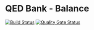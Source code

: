 # QED Bank - Balance

[![Build Status](https://travis-ci.org/croz-ltd/qed-bank-balance.svg?branch=master)](https://travis-ci.org/croz-ltd/qed-bank-balance) [![Quality Gate Status](https://sonarcloud.io/api/project_badges/measure?project=net.croz%3Aqed-bank-balance&metric=alert_status)](https://sonarcloud.io/dashboard?id=net.croz%3Aqed-bank-balance) 